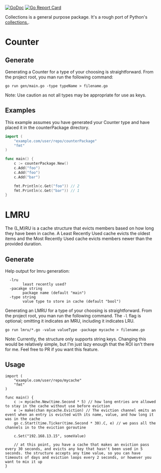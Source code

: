 [![GoDoc](https://godoc.org/github.com/therealfakemoot/go-collections?status.svg)](https://godoc.org/github.com/therealfakemoot/go-collections)
[![Go Report Card](https://goreportcard.com/badge/github.com/therealfakemoot/go-collections)](https://goreportcard.com/report/github.com/therealfakemoot/go-collections)

Collections is a general purpose package. It's a rough port of Python's [collections.](https://docs.python.org/3.7/library/collections.html).

# Counter

## Generate
Generating a Counter for a type of your choosing is straightforward. From the project root, you man run the following command:

`go run gen/main.go -type typeName > filename.go`

Note: Use caution as not all types may be appropriate for use as keys.

## Examples
This example assumes you have generated your Counter type and have placed it in the counterPackage directory.

```go
import (
    "example.com/user/repo/counterPackage"
    "fmt"
)

func main() {
    c := counterPackage.New()
    c.Add("foo")
    c.Add("foo")
    c.Add("bar")

    fmt.Println(c.Get("foo")) // 2
    fmt.Println(c.Get("bar")) // 1
}
```


# LMRU
The {L,M}RU is a cache structure that evicts members based on how long they have been in cache. A Least Recently Used cache evicts the oldest items and the Most Recently Used cache evicts members newer than the provided duration.

## Generate
Help output for lmru generation:

```
  -lru
        least recently used?
  -pacakge string
        package name (default "main")
  -type string
        value type to store in cache (default "bool")
```

Generating an LMRU for a type of your choosing is straightforward. From the project root, you man run the following command. The `-l` flag is optional; omitting it indicates an MRU, including it indicates LRU.

`go run lmru/*.go -value valueType -package mycache > filename.go`

Note: Currently, the structure only supports string keys. Changing this would be relatively simple, but I'm just lazy enough that the ROI isn't there for me. Feel free to PR if you want this feature.

## Usage

```
import (
    "example.com/user/repo/mycache"
    "fmt"
)

func main() {
    c := mycache.New(time.Second * 5) // how long entries are allowed to stay in the cache without use before eviction
    e := make(chan mycache.Eviction) // The eviction channel emits an event when an entry is evicted with its name, value, and how long it was in the cache
    go c.Start(time.Ticker(time.Second * 30).C, e) // we pass all the channels in to the eviction goroutine

    c.Set("192.168.13.15", someValue)

    // at this point, you have a cache that makes an eviction pass every 30 seconds, and evicts any key that hasn't been used in 5 seconds. the structure accepts any time value, so you can have timeouts of days and eviction loops every 2 seconds, or however you want to mix it up
}
```
